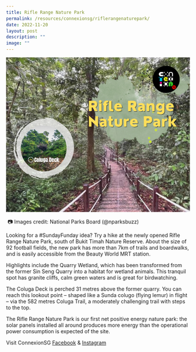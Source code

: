 ```yaml
---
title: Rifle Range Nature Park
permalink: /resources/connexionsg/riflerangenaturepark/
date: 2022-11-20
layout: post
description: ""
image: ""
---
```

![](/images/connexionsg/2022/rifle%20range%20nature%20park%20ig%20post.png)

 📷 Images credit: National Parks Board (@nparksbuzz)

Looking for a #SundayFunday idea? Try a hike at the newly opened Rifle Range Nature Park, south of Bukit Timah Nature Reserve. About the size of 92 football fields, the new park has more than 7km of trails and boardwalks, and is easily accessible from the Beauty World MRT station.

Highlights include the Quarry Wetland, which has been transformed from the former Sin Seng Quarry into a habitat for wetland animals. This tranquil spot has granite cliffs, calm green waters and is great for birdwatching.

The Coluga Deck is perched 31 metres above the former quarry. You can reach this lookout point – shaped like a Sunda colugo (flying lemur) in flight – via the 582 metres Coluga Trail, a moderately challenging trail with steps to the top.

The Rifle Range Nature Park is our first net positive energy nature park: the solar panels installed all around produces more energy than the operational power consumption is expected of the site.


Visit ConnexionSG [Facebook](https://www.facebook.com/ConnexionSG) & [Instagram](https://www.instagram.com/connexionsg/)